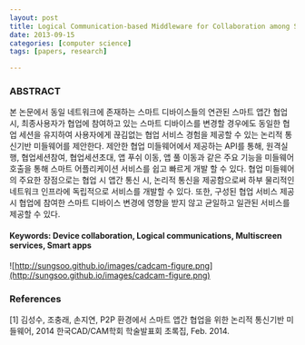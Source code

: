 ```yaml
---
layout: post
title: Logical Communication-based Middleware for Collaboration among Smart Apps in P2P Network Environments
date: 2013-09-15
categories: [computer science]
tags: [papers, research]

---
```

### ABSTRACT

본 논문에서 동일 네트워크에 존재하는 스마트 디바이스들의 연관된 스마트 앱간 협업 시, 최종사용자가 협업에 참여하고 있는 스마트 디바이스를 변경할 경우에도 동일한 협업 세션을 유지하여 사용자에게 끊김없는 협업 서비스 경험을 제공할 수 있는 논리적 통신기반 미들웨어를 제안한다. 제안한 협업 미들웨어에서 제공하는 API를 통해, 원격실행, 협업세션참여, 협업세션초대, 앱 푸쉬 이동, 앱 풀 이동과 같은 주요 기능을 미들웨어 호출을 통해 스마트 어플리케이션 서비스를 쉽고 빠르게 개발 할 수 있다. 협업 미들웨어의 주요한 장점으로는 협업 시 앱간 통신 시, 논리적 통신을 제공함으로써 하부 물리적인 네트워크 인프라에 독립적으로 서비스를 개발할 수 있다. 또한, 구성된 협업 서비스 제공시 협업에 참여한 스마트 디바이스 변경에 영향을 받지 않고 균일하고 일관된 서비스를 제공할 수 있다.

#### Keywords: Device collaboration, Logical communications, Multiscreen services, Smart apps

![http://sungsoo.github.io/images/cadcam-figure.png](http://sungsoo.github.io/images/cadcam-figure.png)

### References
[1] 김성수, 조충래, 손지연, P2P 환경에서 스마트 앱간 협업을 위한 논리적 통신기반 미들웨어, 2014 한국CAD/CAM학회 학술발표회 초록집, Feb. 2014. 